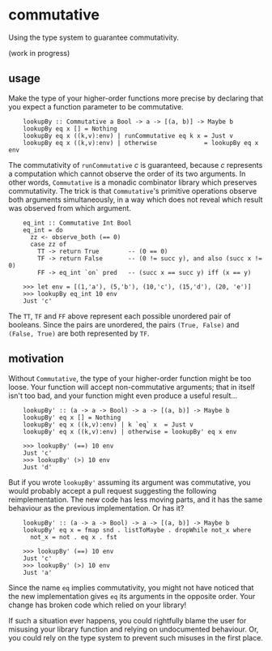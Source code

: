 commutative
===========

Using the type system to guarantee commutativity.

(work in progress)


usage
-----

Make the type of your higher-order functions more precise by declaring that you expect a function parameter to be commutative.

        lookupBy :: Commutative a Bool -> a -> [(a, b)] -> Maybe b
        lookupBy eq x [] = Nothing
        lookupBy eq x ((k,v):env) | runCommutative eq k x = Just v
        lookupBy eq x ((k,v):env) | otherwise             = lookupBy eq x env

The commutativity of `runCommutative` _c_ is guaranteed, because _c_ represents a computation which cannot observe the order of its two arguments. In other words, `Commutative` is a monadic combinator library which preserves commutativity. The trick is that `Commutative`'s primitive operations observe both arguments simultaneously, in a way which does not reveal which result was observed from which argument.

        eq_int :: Commutative Int Bool
        eq_int = do
          zz <- observe_both (== 0)
          case zz of
            TT -> return True        -- (0 == 0)
            TF -> return False       -- (0 != succ y), and also (succ x != 0)
            FF -> eq_int `on` pred   -- (succ x == succ y) iff (x == y)
        
        >>> let env = [(1,'a'), (5,'b'), (10,'c'), (15,'d'), (20, 'e')]
        >>> lookupBy eq_int 10 env
        Just 'c'

The `TT`, `TF` and `FF` above represent each possible unordered pair of booleans. Since the pairs are unordered, the pairs `(True, False)` and `(False, True)` are both represented by `TF`.


motivation
----------

Without `Commutative`, the type of your higher-order function might be too loose. Your function will accept non-commutative arguments; that in itself isn't too bad, and your function might even produce a useful result...

        lookupBy' :: (a -> a -> Bool) -> a -> [(a, b)] -> Maybe b
        lookupBy' eq x [] = Nothing
        lookupBy' eq x ((k,v):env) | k `eq` x  = Just v
        lookupBy' eq x ((k,v):env) | otherwise = lookupBy' eq x env
        
        >>> lookupBy' (==) 10 env
        Just 'c'
        >>> lookupBy' (>) 10 env
        Just 'd'

But if you wrote `lookupBy'` assuming its argument was commutative, you would probably accept a pull request suggesting the following reimplementation. The new code has less moving parts, and it has the same behaviour as the previous implementation. Or has it?

        lookupBy' :: (a -> a -> Bool) -> a -> [(a, b)] -> Maybe b
        lookupBy' eq x = fmap snd . listToMaybe . dropWhile not_x where
          not_x = not . eq x . fst
        
        >>> lookupBy' (==) 10 env
        Just 'c'
        >>> lookupBy' (>) 10 env
        Just 'a'

Since the name `eq` implies commutativity, you might not have noticed that the new implementation gives `eq` its arguments in the opposite order. Your change has broken code which relied on your library!

If such a situation ever happens, you could rightfully blame the user for misusing your library function and relying on undocumented behaviour. Or, you could rely on the type system to prevent such misuses in the first place.
